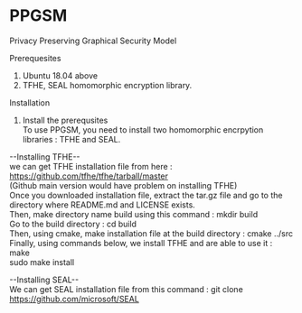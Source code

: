 # PPGSM
Privacy Preserving Graphical Security Model   

Prerequesites   
 1. Ubuntu 18.04 above   
 2. TFHE, SEAL homomorphic encryption library.   

Installation   
 1. Install the prerequsites   
  To use PPGSM, you need to install two homomorphic encrpytion libraries : TFHE and SEAL.   
  
  --Installing TFHE--   
  we can get TFHE installation file from here : https://github.com/tfhe/tfhe/tarball/master     
  (Github main version would have problem on installing TFHE)   
  Once you downloaded installation file, extract the tar.gz file and go to the directory where README.md and LICENSE exists.   
  Then, make directory name build using this command : mkdir build   
  Go to the build directory : cd build   
  Then, using cmake, make installation file at the build directory : cmake ../src   
  Finally, using commands below, we install TFHE and are able to use it :   
  make   
  sudo make install   
  
  --Installing SEAL--   
  We can get SEAL installation file from this command : git clone https://github.com/microsoft/SEAL   
  
